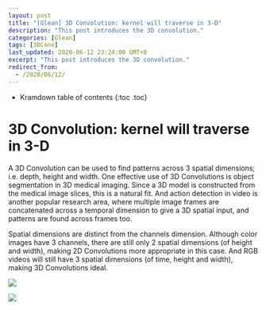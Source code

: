 ```yaml
---
layout: post
title: "[Glean] 3D Convolution: kernel will traverse in 3-D"
description: "This post introduces the 3D convolution."
categories: [Glean]
tags: [3DConv]
last_updated: 2020-06-12 23:24:00 GMT+8
excerpt: "This post introduces the 3D convolution."
redirect_from:
  - /2020/06/12/
---
```


* Kramdown table of contents
{:toc .toc}
# 3D Convolution: kernel will traverse in 3-D

A 3D Convolution can be used to find patterns across 3 spatial dimensions; i.e. depth, height and width. One effective use of 3D Convolutions is object segmentation in 3D medical imaging. Since a 3D model is constructed from the medical image slices, this is a natural fit. And action detection in video is another popular research area, where multiple image frames are concatenated across a temporal dimension to give a 3D spatial input, and patterns are found across frames too.

Spatial dimensions are distinct from the channels dimension. Although color images have 3 channels, there are still only 2 spatial  dimensions (of height and width), making 2D Convolutions more  appropriate in this case. And RGB videos will still have 3 spatial  dimensions (of time, height and width), making 3D Convolutions ideal.

![](https://miro.medium.com/max/1400/1*ROD5gvIR8Octbo0uk6RzzA.gif)

![](https://www.ncbi.nlm.nih.gov/pmc/articles/PMC6720945/bin/sensors-19-03579-g005.jpg)